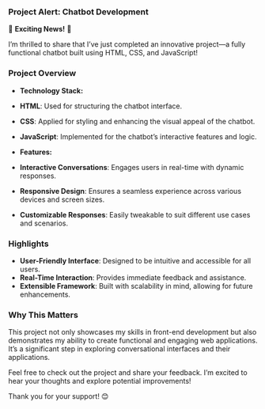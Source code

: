 ### Project Alert: Chatbot Development

🚀 **Exciting News!** 🚀

I’m thrilled to share that I’ve just completed an innovative project—a fully functional chatbot built using HTML, CSS, and JavaScript! 

### **Project Overview**

- **Technology Stack:**
 - **HTML**: Used for structuring the chatbot interface.
 - **CSS**: Applied for styling and enhancing the visual appeal of the chatbot.
 - **JavaScript**: Implemented for the chatbot’s interactive features and logic.

- **Features:**
 - **Interactive Conversations**: Engages users in real-time with dynamic responses.
 - **Responsive Design**: Ensures a seamless experience across various devices and screen sizes.
 - **Customizable Responses**: Easily tweakable to suit different use cases and scenarios.

### **Highlights**

- **User-Friendly Interface**: Designed to be intuitive and accessible for all users.
- **Real-Time Interaction**: Provides immediate feedback and assistance.
- **Extensible Framework**: Built with scalability in mind, allowing for future enhancements.

### **Why This Matters**

This project not only showcases my skills in front-end development but also demonstrates my ability to create functional and engaging web applications. It’s a significant step in exploring conversational interfaces and their applications.

Feel free to check out the project and share your feedback. I’m excited to hear your thoughts and explore potential improvements!

Thank you for your support! 😊
